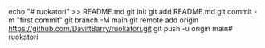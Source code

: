 echo "# ruokatori" >> README.md
git init
git add README.md
git commit -m "first commit"
git branch -M main
git remote add origin https://github.com/DavittBarry/ruokatori.git
git push -u origin main#   r u o k a t o r i  
 